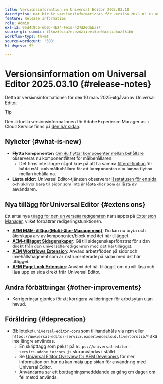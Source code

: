 ```yaml
---
title: Versionsinformation om Universal Editor 2025.03.10
description: Det här är versionsinformationen för version 2025.03.10 av Universal Editor.
feature: Release Information
role: Admin
exl-id: 05d4b9c6-eb0c-4b24-9e1d-427d20dbba87
source-git-commit: ff8025914a7ece20211ee154e03ce2cd602f81b6
workflow-type: tm+mt
source-wordcount: '300'
ht-degree: 0%

---
```


# Versionsinformation om Universal Editor 2025.03.10 {#release-notes}

Detta är versionsinformationen för den 10 mars 2025-utgåvan av Universal Editor.

>[!TIP]
>
>Den aktuella versionsinformationen för Adobe Experience Manager as a Cloud Service finns på [den här sidan](/help/release-notes/release-notes-cloud/release-notes-current.md).

## Nyheter {#what-is-new}

* **Flytta komponenter:** [Om du flyttar komponenter mellan behållare](/help/sites-cloud/authoring/universal-editor/authoring.md#reordering-components) observeras nu komponentfiltret för målbehållaren.  
   * Det finns inte längre något krav på att ha samma [filterdefinition](/help/implementing/universal-editor/filtering.md) för både mål- och målbehållare för att komponenten ska kunna flyttas mellan behållarna.
* **Låsta sidor:** Universal Editor-tjänsten observerar [låsstatusen för en sida](/help/sites-cloud/authoring/sites-console/managing-pages.md#locking-a-page) och skriver bara till sidor som inte är låsta eller som är låsta av användaren.

## Nya tillägg för Universal Editor {#extensions}

Ett antal nya [tillägg för den universella redigeraren](/help/implementing/universal-editor/extending.md) har släppts på [Extension Manager](https://developer.adobe.com/uix/docs/extension-manager/), vilket förbättrar redigeringsfunktionen.

* **[AEM MSM-tillägg (Multi-Site-Management)](/help/sites-cloud/authoring/universal-editor/authoring.md#inheritance)**: Du kan nu bryta och återskapa arv av komponenter/block med det här tillägget.
* **[AEM-tillägget Sidegenskaper](/help/sites-cloud/authoring/universal-editor/authoring.md#page-properties)**: Gå till sidegenskapsfönstret för sidan direkt från den universella redigeraren med det här tillägget.
* **[AEM Workflows Extension](/help/sites-cloud/authoring/universal-editor/authoring.md#workflows)**: Använd arbetsflöden på sidor och innehållsfragment som är instrumenterade på sidan med det här tillägget.
* **[AEM Page Lock Extension](/help/sites-cloud/authoring/universal-editor/authoring.md#locking-pages)**: Använd det här tillägget om du vill låsa och låsa upp en sida direkt från Universal Editor.

## Andra förbättringar {#other-improvements}

* Korrigeringar gjordes för att korrigera valideringen för arbetsytan utan huvud.

## Föråldring {#deprecation}

* Biblioteket `universal-editor-cors` som tillhandahålls via npm eller `https://unviersal-editor-service.experiencecloud.live/corslib/*` ska inte längre användas.
   * En skripttagg som pekar på `https://universal-editor-service.adobe.io/cors.js` ska användas i stället.
   * Se [Universal Editor Overview for AEM Developers](/help/implementing/universal-editor/developer-overview.md) för mer information om hur du kan mäta upp sidan för användning med Universal Editor.
   * Användarna ser ett borttagningsmeddelande en gång om dagen om fel metod används.
